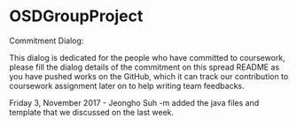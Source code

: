 # OSDGroupProject


Commitment Dialog:

This dialog is dedicated for the people who have committed to coursework, please fill the dialog details of the commitment on this spread README as you have pushed works on the GitHub, which it can track our contribution to coursework assignment later on to help writing team feedbacks.

Friday 3, November 2017 - Jeongho Suh -m added the java files and template that we discussed on the last week.
